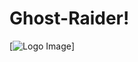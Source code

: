 # Ghost-Raider!
[![Logo Image](https://user-images.githubusercontent.com/86346049/218314519-6443244d-6035-448d-b2fb-fbda25738953.png)]
